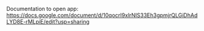 Documentation to open app: https://docs.google.com/document/d/10qocrI9xlrNIS33Eh3gpmjrQLGiDhAdLYD8E-rMLpiE/edit?usp=sharing
